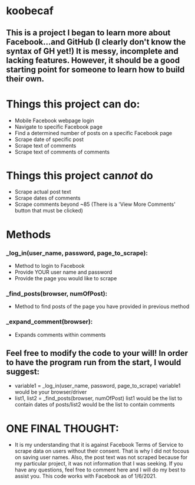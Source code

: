 # koobecaf
## This is a project I began to learn more about Facebook...and GitHub (I clearly don't know the syntax of GH yet!)  It is messy, incomplete and lacking features.  However, it should be a good starting point for someone to learn how to build their own.

# Things this project can do:
 * Mobile Facebook webpage login
 * Navigate to specific Facebook page
 * Find a determined number of posts on a specific Facebook page
 * Scrape date of specific post
 * Scrape text of comments
 * Scrape text of comments of comments
  
# Things this project can*not* do
 * Scrape actual post text
 * Scrape dates of comments
 * Scrape comments beyond ~85 (There is a 'View More Comments' button that must be clicked)

# Methods
### _log_in(user_name, password, page_to_scrape):
 * Method to login to Facebook
 * Provide YOUR user name and password
 * Provide the page you would like to scrape
### _find_posts(browser, numOfPost):
 * Method to find posts of the page you have provided in previous method
### _expand_comment(browser):
 * Expands comments within comments
 
## Feel free to modify the code to your will!  In order to have the program run from the start, I would suggest:
 * variable1 = _log_in(user_name, password, page_to_scrape)
 variable1 would be your browser/driver
 * list1, list2 = _find_posts(browser, numOfPost)
 list1 would be the list to contain dates of posts/list2 would be the list to contain comments
 
 
 
# ONE FINAL THOUGHT:
 * It is my understanding that it is against Facebook Terms of Service to scrape data on users without their consent.  That is why I did not focous on saving user names.  Also, the post text was not scraped because for my particular project, it was not information that I was seeking.  If you have any questions, feel free to comment here and I will do my best to assist you.  This code works with Facebook as of 1/6/2021.




